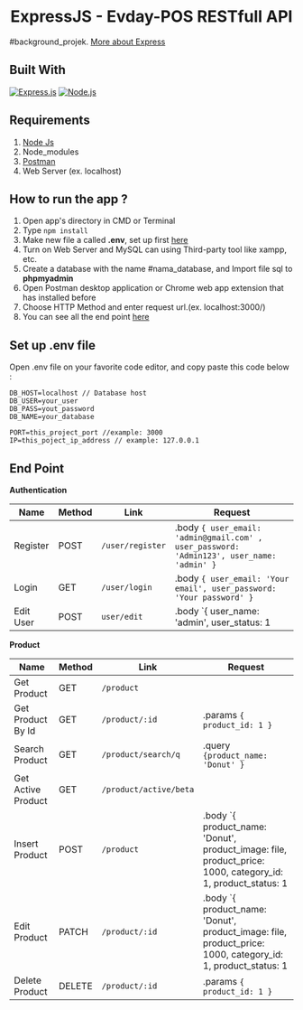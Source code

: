 <h1 align="center">ExpressJS - Evday-POS RESTfull API</h1>

#background_projek. [More about Express](https://en.wikipedia.org/wiki/Express.js)

## Built With

[![Express.js](https://img.shields.io/badge/Express.js-v4.17.1-orange.svg?style=rounded-square)](https://expressjs.com/en/starter/installing.html)
[![Node.js](https://img.shields.io/badge/Node.js-v13.5.0-green.svg?style=rounded-square)](https://nodejs.org/)

## Requirements

1. <a href="https://nodejs.org/en/download/">Node Js</a>
2. Node_modules
3. <a href="https://www.getpostman.com/">Postman</a>
4. Web Server (ex. localhost)

## How to run the app ?

1. Open app's directory in CMD or Terminal
2. Type `npm install`
3. Make new file a called **.env**, set up first [here](#set-up-env-file)
4. Turn on Web Server and MySQL can using Third-party tool like xampp, etc.
5. Create a database with the name #nama_database, and Import file sql to **phpmyadmin**
6. Open Postman desktop application or Chrome web app extension that has installed before
7. Choose HTTP Method and enter request url.(ex. localhost:3000/)
8. You can see all the end point [here](#end-point)

## Set up .env file

Open .env file on your favorite code editor, and copy paste this code below :

```
DB_HOST=localhost // Database host
DB_USER=your_user
DB_PASS=yout_password
DB_NAME=your_database

PORT=this_project_port //example: 3000
IP=this_poject_ip_address // example: 127.0.0.1
```

## End Point

<strong>Authentication</strong>

| Name       | Method    | Link                | Request |
| ---------- | --------- | ------------------- | ------- |
| Register   | POST      | `/user/register`    | .body `{ user_email: 'admin@gmail.com' , user_password: 'Admin123', user_name: 'admin' }` |
| Login      | GET       | `/user/login`       | .body `{ user_email: 'Your email', user_password: 'Your password' }` |
| Edit User  | POST      | `user/edit`         | .body `{ user_name: 'admin', user_status: 1 |0 , user_password: 'Admin123' }`

<strong>Product</strong>

| Name                  | Method    | Link          | Request       |
| --------------------- | --------- | ------------- | ------------- |
| Get Product           | GET       | `/product`           |               |
| Get Product By Id     | GET       | `/product/:id`        | .params `{ product_id: 1 }` |
| Search Product        | GET       | `/product/search/q`   | .query `{product_name: 'Donut' }` |
| Get Active Product    | GET       | `/product/active/beta`|               |
| Insert Product        | POST      | `/product`          | .body `{ product_name: 'Donut', product_image: file, product_price: 1000, category_id: 1, product_status: 1 | 0 }` |
| Edit Product          | PATCH     | `/product/:id`      | .body `{ product_name: 'Donut', product_image: file, product_price: 1000, category_id: 1, product_status: 1 | 0 }` |
| Delete Product        | DELETE    | `/product/:id`        | .params `{ product_id: 1 }` |

